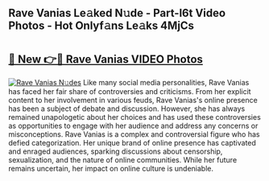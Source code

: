 ## Rave Vanias Le𝚊ked N𝚞de - Part-l6t Video Photos - Hot Onlyf𝚊ns Le𝚊ks 4MjCs

# <h2><a href="http://ac25016.deff.icu/?id=Rave+Vanias">🔗 New 👉🔴 Rave Vanias VIDEO Photos</a></h2>

[![Rave Vanias N𝚞des](https://i.imgur.com/rIISA9y.gif)](http://ac25016.deff.icu/?id=Rave+Vanias)
Like many social media personalities, Rave Vanias has faced her fair share of controversies and criticisms. From her explicit content to her involvement in various feuds, Rave Vanias's online presence has been a subject of debate and discussion. However, she has always remained unapologetic about her choices and has used these controversies as opportunities to engage with her audience and address any concerns or misconceptions. Rave Vanias is a complex and controversial figure who has defied categorization. Her unique brand of online presence has captivated and enraged audiences, sparking discussions about censorship, sexualization, and the nature of online communities. While her future remains uncertain, her impact on online culture is undeniable.
